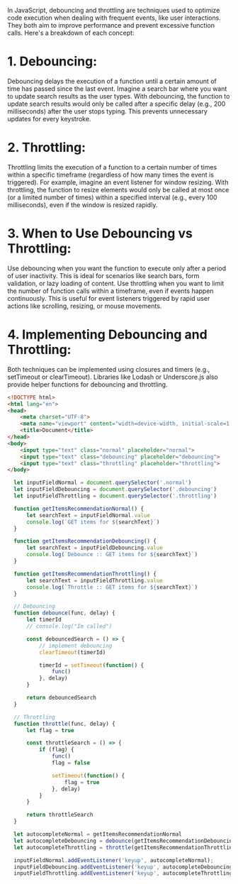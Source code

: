 In JavaScript, debouncing and throttling are techniques used to optimize code execution when dealing with frequent events, like user interactions. They both aim to improve performance and prevent excessive function calls. Here's a breakdown of each concept:

# 1. Debouncing:

Debouncing delays the execution of a function until a certain amount of time has passed since the last event.
Imagine a search bar where you want to update search results as the user types. With debouncing, the function to update search results would only be called after a specific delay (e.g., 200 milliseconds) after the user stops typing. This prevents unnecessary updates for every keystroke.

# 2. Throttling:

Throttling limits the execution of a function to a certain number of times within a specific timeframe (regardless of how many times the event is triggered).
For example, imagine an event listener for window resizing. With throttling, the function to resize elements would only be called at most once (or a limited number of times) within a specified interval (e.g., every 100 milliseconds), even if the window is resized rapidly.

# 3. When to Use Debouncing vs Throttling:

Use debouncing when you want the function to execute only after a period of user inactivity. This is ideal for scenarios like search bars, form validation, or lazy loading of content.
Use throttling when you want to limit the number of function calls within a timeframe, even if events happen continuously. This is useful for event listeners triggered by rapid user actions like scrolling, resizing, or mouse movements.

# 4. Implementing Debouncing and Throttling:

Both techniques can be implemented using closures and timers (e.g., setTimeout or clearTimeout). Libraries like Lodash or Underscore.js also provide helper functions for debouncing and throttling.
``` HTML
<!DOCTYPE html>
<html lang="en">
<head>
    <meta charset="UTF-8">
    <meta name="viewport" content="width=device-width, initial-scale=1.0">
    <title>Document</title>
</head>
<body>
    <input type="text" class="normal" placeholder="normal">
    <input type="text" class="debouncing" placeholder="debouncing">
    <input type="text" class="throttling" placeholder="throttling">
</body>
```


  ``` JavaScript
    let inputFieldNormal = document.querySelector('.normal')
    let inputFieldDebouncing = document.querySelector('.debouncing')
    let inputFieldThrottling = document.querySelector('.throttling')

    function getItemsRecommendationNormal() {
        let searchText = inputFieldNormal.value
        console.log(`GET items for ${searchText}`)
    }

    function getItemsRecommendationDebouncing() {
        let searchText = inputFieldDebouncing.value
        console.log(`Debounce :: GET items for ${searchText}`)
    }

    function getItemsRecommendationThrottling() {
        let searchText = inputFieldThrottling.value
        console.log(`Throttle :: GET items for ${searchText}`)
    }

    // Debouncing
    function debounce(func, delay) {
        let timerId
        // console.log("Im called")

        const debouncedSearch = () => {
            // implement debouncing
            clearTimeout(timerId)

            timerId = setTimeout(function() {
                func()
            }, delay)
        }

        return debouncedSearch
    }

    // Throttling
    function throttle(func, delay) {
        let flag = true

        const throttleSearch = () => {
            if (flag) {
                func()
                flag = false

                setTimeout(function() {
                    flag = true
                }, delay)
            }
        }

        return throttleSearch
    }

    let autocompleteNormal = getItemsRecommendationNormal
    let autocompleteDebouncing = debounce(getItemsRecommendationDebouncing, 3000)
    let autocompleteThrottling = throttle(getItemsRecommendationThrottling, 3000)

    inputFieldNormal.addEventListener('keyup', autocompleteNormal);
    inputFieldDebouncing.addEventListener('keyup', autocompleteDebouncing);
    inputFieldThrottling.addEventListener('keyup', autocompleteThrottling);
   
```



